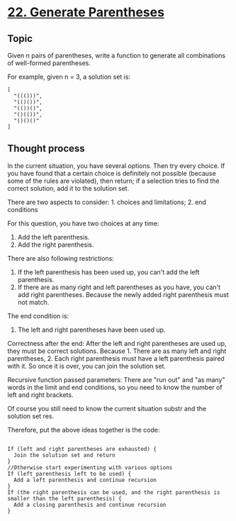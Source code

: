 # [22. Generate Parentheses](https://leetcode.com/problems/generate-parentheses/)

## Topic

Given n pairs of parentheses, write a function to generate all combinations of well-formed parentheses.

For example, given n = 3, a solution set is:

```text
[
  "((()))",
  "(()())",
  "(())()",
  "()(())",
  "()()()"
]
```

## Thought process
In the current situation, you have several options. Then try every choice. If you have found that a certain choice is definitely not possible (because some of the rules are violated), then return; if a selection tries to find the correct solution, add it to the solution set.

There are two aspects to consider: 1. choices and limitations; 2. end conditions

For this question, you have two choices at any time:

1. Add the left parenthesis.
2. Add the right parenthesis.

There are also following restrictions:

1. If the left parenthesis has been used up, you can't add the left parenthesis.
2. If there are as many right and left parentheses as you have, you can't add right parentheses. Because the newly added right parenthesis must not match.



The end condition is:

1. The left and right parentheses have been used up.

Correctness after the end:
After the left and right parentheses are used up, they must be correct solutions. Because 1. There are as many left and right parentheses, 2. Each right parenthesis must have a left parenthesis paired with it. So once it is over, you can join the solution set.

Recursive function passed parameters:
There are "run out" and "as many" words in the limit and end conditions, so you need to know the number of left and right brackets.

Of course you still need to know the current situation substr and the solution set res.

Therefore, put the above ideas together is the code:

```text

If (left and right parentheses are exhausted) {
  Join the solution set and return
}
//Otherwise start experimenting with various options
If (left parenthesis left to be used) {
  Add a left parenthesis and continue recursion
}
If (the right parenthesis can be used, and the right parenthesis is smaller than the left parenthesis) {
  Add a closing parenthesis and continue recursion
}
```